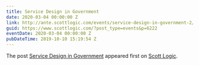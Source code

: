 ```yaml
---
title: Service Design in Government
date: 2020-03-04 00:00:00 Z
link: http://ante.scottlogic.com/events/service-design-in-government-2/
guid: https://www.scottlogic.com/?post_type=events&p=6222
eventDate: 2020-03-04 00:00:00 Z
pubDateTime: 2019-10-10 15:19:54 Z
---
```


<p>The post <a rel="nofollow" href="http://ante.scottlogic.com/events/service-design-in-government-2/">Service Design in Government</a> appeared first on <a rel="nofollow" href="http://ante.scottlogic.com">Scott Logic</a>.</p>